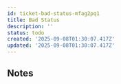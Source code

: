 ```yaml
---
id: ticket-bad-status-mfag2pq1
title: Bad Status
description: ''
status: todo
created: '2025-09-08T01:30:07.417Z'
updated: '2025-09-08T01:30:07.417Z'
---
```


## Notes
